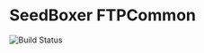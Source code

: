 SeedBoxer FTPCommon
==========

![Build Status](https://secure.travis-ci.org/seedboxer/ftp-common.png)